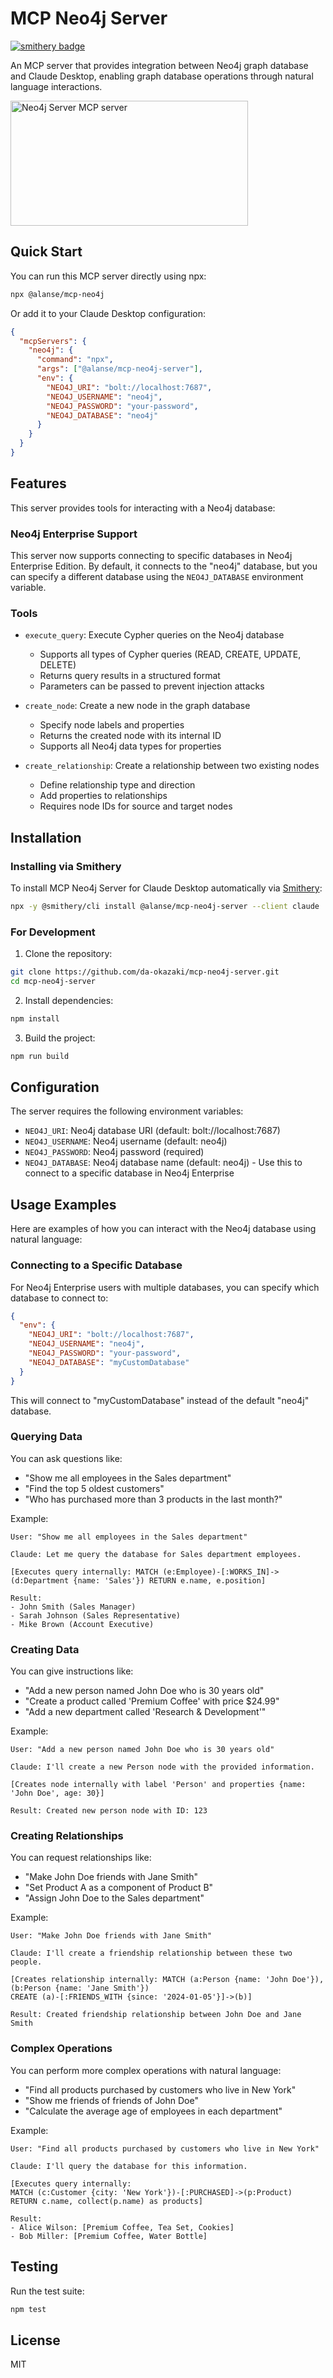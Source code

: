 # MCP Neo4j Server
[![smithery badge](https://smithery.ai/badge/@alanse/mcp-neo4j-server)](https://smithery.ai/server/@alanse/mcp-neo4j-server)

An MCP server that provides integration between Neo4j graph database and Claude Desktop, enabling graph database operations through natural language interactions.

<a href="https://glama.ai/mcp/servers/qjpsxn4zlh"><img width="380" height="200" src="https://glama.ai/mcp/servers/qjpsxn4zlh/badge" alt="Neo4j Server MCP server" /></a>

## Quick Start

You can run this MCP server directly using npx:

```bash
npx @alanse/mcp-neo4j
```

Or add it to your Claude Desktop configuration:

```json
{
  "mcpServers": {
    "neo4j": {
      "command": "npx",
      "args": ["@alanse/mcp-neo4j-server"],
      "env": {
        "NEO4J_URI": "bolt://localhost:7687",
        "NEO4J_USERNAME": "neo4j",
        "NEO4J_PASSWORD": "your-password",
        "NEO4J_DATABASE": "neo4j"
      }
    }
  }
}
```

## Features

This server provides tools for interacting with a Neo4j database:

### Neo4j Enterprise Support

This server now supports connecting to specific databases in Neo4j Enterprise Edition. By default, it connects to the "neo4j" database, but you can specify a different database using the `NEO4J_DATABASE` environment variable.

### Tools

- `execute_query`: Execute Cypher queries on the Neo4j database
  - Supports all types of Cypher queries (READ, CREATE, UPDATE, DELETE)
  - Returns query results in a structured format
  - Parameters can be passed to prevent injection attacks

- `create_node`: Create a new node in the graph database
  - Specify node labels and properties
  - Returns the created node with its internal ID
  - Supports all Neo4j data types for properties

- `create_relationship`: Create a relationship between two existing nodes
  - Define relationship type and direction
  - Add properties to relationships
  - Requires node IDs for source and target nodes

## Installation

### Installing via Smithery

To install MCP Neo4j Server for Claude Desktop automatically via [Smithery](https://smithery.ai/server/@alanse/mcp-neo4j-server):

```bash
npx -y @smithery/cli install @alanse/mcp-neo4j-server --client claude
```

### For Development

1. Clone the repository:
```bash
git clone https://github.com/da-okazaki/mcp-neo4j-server.git
cd mcp-neo4j-server
```

2. Install dependencies:
```bash
npm install
```

3. Build the project:
```bash
npm run build
```

## Configuration

The server requires the following environment variables:

- `NEO4J_URI`: Neo4j database URI (default: bolt://localhost:7687)
- `NEO4J_USERNAME`: Neo4j username (default: neo4j)
- `NEO4J_PASSWORD`: Neo4j password (required)
- `NEO4J_DATABASE`: Neo4j database name (default: neo4j) - Use this to connect to a specific database in Neo4j Enterprise

## Usage Examples

Here are examples of how you can interact with the Neo4j database using natural language:

### Connecting to a Specific Database

For Neo4j Enterprise users with multiple databases, you can specify which database to connect to:

```json
{
  "env": {
    "NEO4J_URI": "bolt://localhost:7687",
    "NEO4J_USERNAME": "neo4j",
    "NEO4J_PASSWORD": "your-password",
    "NEO4J_DATABASE": "myCustomDatabase"
  }
}
```

This will connect to "myCustomDatabase" instead of the default "neo4j" database.

### Querying Data

You can ask questions like:
- "Show me all employees in the Sales department"
- "Find the top 5 oldest customers"
- "Who has purchased more than 3 products in the last month?"

Example:
```
User: "Show me all employees in the Sales department"

Claude: Let me query the database for Sales department employees.

[Executes query internally: MATCH (e:Employee)-[:WORKS_IN]->(d:Department {name: 'Sales'}) RETURN e.name, e.position]

Result:
- John Smith (Sales Manager)
- Sarah Johnson (Sales Representative)
- Mike Brown (Account Executive)
```

### Creating Data

You can give instructions like:
- "Add a new person named John Doe who is 30 years old"
- "Create a product called 'Premium Coffee' with price $24.99"
- "Add a new department called 'Research & Development'"

Example:
```
User: "Add a new person named John Doe who is 30 years old"

Claude: I'll create a new Person node with the provided information.

[Creates node internally with label 'Person' and properties {name: 'John Doe', age: 30}]

Result: Created new person node with ID: 123
```

### Creating Relationships

You can request relationships like:
- "Make John Doe friends with Jane Smith"
- "Set Product A as a component of Product B"
- "Assign John Doe to the Sales department"

Example:
```
User: "Make John Doe friends with Jane Smith"

Claude: I'll create a friendship relationship between these two people.

[Creates relationship internally: MATCH (a:Person {name: 'John Doe'}), (b:Person {name: 'Jane Smith'})
CREATE (a)-[:FRIENDS_WITH {since: '2024-01-05'}]->(b)]

Result: Created friendship relationship between John Doe and Jane Smith
```

### Complex Operations

You can perform more complex operations with natural language:
- "Find all products purchased by customers who live in New York"
- "Show me friends of friends of John Doe"
- "Calculate the average age of employees in each department"

Example:
```
User: "Find all products purchased by customers who live in New York"

Claude: I'll query the database for this information.

[Executes query internally:
MATCH (c:Customer {city: 'New York'})-[:PURCHASED]->(p:Product)
RETURN c.name, collect(p.name) as products]

Result:
- Alice Wilson: [Premium Coffee, Tea Set, Cookies]
- Bob Miller: [Premium Coffee, Water Bottle]
```

## Testing

Run the test suite:

```bash
npm test
```

## License

MIT

